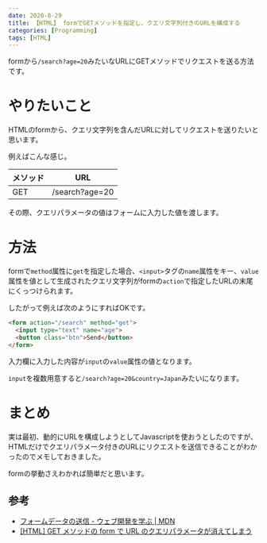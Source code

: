 ```yaml
---
date: 2020-8-29
title: 【HTML】 formでGETメソッドを指定し、クエリ文字列付きのURLを構成する
categories: [Programming]
tags: [HTML]
---
```


formから`/search?age=20`みたいなURLにGETメソッドでリクエストを送る方法です。

<!--more-->

# やりたいこと

HTMLのformから、クエリ文字列を含んだURLに対してリクエストを送りたいと思います。

例えばこんな感じ。

| メソッド | URL            |
|----------|----------------|
| GET      | /search?age=20 |

その際、クエリパラメータの値はフォームに入力した値を渡します。

# 方法

formで`method`属性に`get`を指定した場合、`<input>`タグの`name`属性をキー、`value`属性を値として生成されたクエリ文字列がformの`action`で指定したURLの末尾にくっつけられます。

したがって例えば次のようにすればOKです。

```html
<form action="/search" method="get">
  <input type="text" name="age">
  <button class="btn">Send</button>
</form>
```

入力欄に入力した内容が`input`の`value`属性の値となります。

`input`を複数用意すると`/search?age=20&country=Japan`みたいになります。

# まとめ

実は最初、動的にURLを構成しようとしてJavascriptを使おうとしたのですが、HTMLだけでクエリパラメータ付きのURLにリクエストを送信できることがわかったのでメモしておきました。

formの挙動さえわかれば簡単だと思います。

## 参考

- [フォームデータの送信 - ウェブ開発を学ぶ | MDN](https://developer.mozilla.org/ja/docs/Learn/Forms/Sending_and_retrieving_form_data)
- [[HTML] GET メソッドの form で URL のクエリパラメータが消えてしまう](https://qiita.com/QUANON/items/d8528afb37e14e8866b9)

